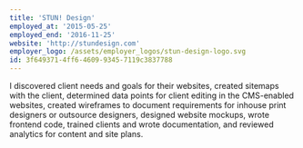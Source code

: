 ```yaml
---
title: 'STUN! Design'
employed_at: '2015-05-25'
employed_end: '2016-11-25'
website: 'http://stundesign.com'
employer_logo: /assets/employer_logos/stun-design-logo.svg
id: 3f649371-4ff6-4609-9345-7119c3837788
---
```

<p>I discovered client needs and goals for their websites, created sitemaps with the client, determined data points for client editing in the CMS-enabled websites, created wireframes to document requirements for inhouse print designers or outsource designers, designed website mockups, wrote frontend code, trained clients and wrote documentation, and reviewed analytics for content and site plans.
</p>